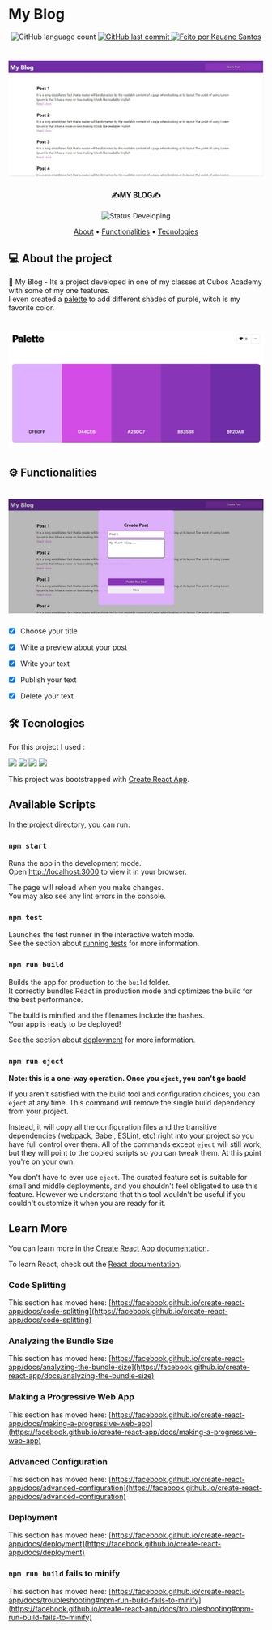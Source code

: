 # My Blog
<p align="center">
  <img alt="GitHub language count" src="https://img.shields.io/github/languages/count/Kauanedev/My-Blog?color=%2304D361">
  
  <a href="https://github.com/Kauanedev/My-Blog/commits/main">
    <img alt="GitHub last commit" src="https://img.shields.io/github/last-commit/Kauanedev/My-Blog">
  </a>

   <a href="https://Kauanedev/">
    <img alt="Feito por Kauane Santos" src="https://img.shields.io/badge/feito-por%20Kauanedev-D818A5">
   </a>
</p>

<h1 align="center">
    <img alt="Home Page" title="#HOME PAGE" src="src/assets/My-Blog-homePage.jpeg" />
</h1>

<h4 align="center"> 
✍MY BLOG✍
</h4>
<p align="center">
	<img alt="Status Developing" src="https://img.shields.io/badge/STATUS-EM%20DESENVOLVIMENTO-green">
</p>

<p align="center">
 <a href="#about">About</a> •
 <a href="#functionalities">Functionalities</a> •
 <a href="#tecnologies">Tecnologies</a>  
</p>

## 💻 About the project
<p id='about'>
📄 My Blog - Its a project developed in one of my classes at Cubos Academy with some of my one features.<br/>
I even created a <a href='https://coolors.co/d44ce6-bb44d7-a23dc7-8835b8-6f2da8' target='_blank'>palette<a/> to add different shades of purple, witch is my favorite color.

</p>

<h1 align="center">
    <img alt="palette" title="#palette" src="src/assets/My-Blog_palette2.jpeg" />
</h1>


## ⚙️ Functionalities

<h1 id='functionalities' align="center">
    <img alt="Home Page" title="#HOME PAGE" src="src/assets/My-Blog-createPost.jpeg" />
</h1>

- [x] Choose your title
- [x] Write a preview about your post
- [x] Write your text
- [x] Publish your text
- [x] Delete your text


## 🛠 Tecnologies
<p id="tecnologies">
For this project I used :	
</p>

<img src='https://img.shields.io/badge/React-20232A?style=for-the-badge&logo=react&logoColor=61DAFB'>
<img src = "https://img.shields.io/badge/JavaScript-323330?style=for-the-badge&logo=javascript&logoColor=F7DF1E"/>	
<img src='https://img.shields.io/badge/CSS3-1572B6?style=for-the-badge&logo=css3&logoColor=white'>
<img src= "https://img.shields.io/badge/HTML5-E34F26?style=for-the-badge&logo=html5&logoColor=white"/>

This project was bootstrapped with [Create React App](https://github.com/facebook/create-react-app).

## Available Scripts

In the project directory, you can run:

### `npm start`

Runs the app in the development mode.\
Open [http://localhost:3000](http://localhost:3000) to view it in your browser.

The page will reload when you make changes.\
You may also see any lint errors in the console.

### `npm test`

Launches the test runner in the interactive watch mode.\
See the section about [running tests](https://facebook.github.io/create-react-app/docs/running-tests) for more information.

### `npm run build`

Builds the app for production to the `build` folder.\
It correctly bundles React in production mode and optimizes the build for the best performance.

The build is minified and the filenames include the hashes.\
Your app is ready to be deployed!

See the section about [deployment](https://facebook.github.io/create-react-app/docs/deployment) for more information.

### `npm run eject`

**Note: this is a one-way operation. Once you `eject`, you can't go back!**

If you aren't satisfied with the build tool and configuration choices, you can `eject` at any time. This command will remove the single build dependency from your project.

Instead, it will copy all the configuration files and the transitive dependencies (webpack, Babel, ESLint, etc) right into your project so you have full control over them. All of the commands except `eject` will still work, but they will point to the copied scripts so you can tweak them. At this point you're on your own.

You don't have to ever use `eject`. The curated feature set is suitable for small and middle deployments, and you shouldn't feel obligated to use this feature. However we understand that this tool wouldn't be useful if you couldn't customize it when you are ready for it.

## Learn More

You can learn more in the [Create React App documentation](https://facebook.github.io/create-react-app/docs/getting-started).

To learn React, check out the [React documentation](https://reactjs.org/).

### Code Splitting

This section has moved here: [https://facebook.github.io/create-react-app/docs/code-splitting](https://facebook.github.io/create-react-app/docs/code-splitting)

### Analyzing the Bundle Size

This section has moved here: [https://facebook.github.io/create-react-app/docs/analyzing-the-bundle-size](https://facebook.github.io/create-react-app/docs/analyzing-the-bundle-size)

### Making a Progressive Web App

This section has moved here: [https://facebook.github.io/create-react-app/docs/making-a-progressive-web-app](https://facebook.github.io/create-react-app/docs/making-a-progressive-web-app)

### Advanced Configuration

This section has moved here: [https://facebook.github.io/create-react-app/docs/advanced-configuration](https://facebook.github.io/create-react-app/docs/advanced-configuration)

### Deployment

This section has moved here: [https://facebook.github.io/create-react-app/docs/deployment](https://facebook.github.io/create-react-app/docs/deployment)

### `npm run build` fails to minify

This section has moved here: [https://facebook.github.io/create-react-app/docs/troubleshooting#npm-run-build-fails-to-minify](https://facebook.github.io/create-react-app/docs/troubleshooting#npm-run-build-fails-to-minify)
